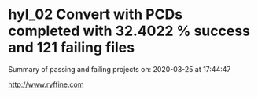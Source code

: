 # hyl_02 Convert with PCDs completed with 32.4022 % success and 121 failing files

Summary of passing and failing projects on: 2020-03-25 at 17:44:47

http://www.ryffine.com
